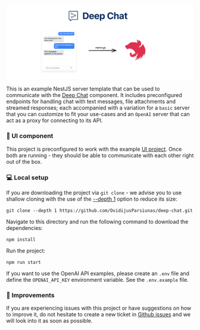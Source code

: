 ![Deep Chat](../../../assets/readme/nestjs-connect.png)

This is an example NestJS server template that can be used to communicate with the [Deep Chat](https://www.npmjs.com/package/deep-chat) component. It includes preconfigured endpoints for handling chat with text messages, file attachments and streamed responses; each accompanied with a variation for a `basic` server that you can customize to fit your use-cases and an `OpenAI` server that can act as a proxy for connecting to its API.

### :calling: UI component

This project is preconfigured to work with the example [UI project](https://github.com/OvidijusParsiunas/deep-chat/tree/main/example-servers/ui). Once both are running - they should be able to communicate with each other right out of the box.

### :computer: Local setup

If you are downloading the project via `git clone` - we advise you to use shallow cloning with the use of the [--depth 1](https://www.perforce.com/blog/vcs/git-beyond-basics-using-shallow-clones) option to reduce its size:

```
git clone --depth 1 https://github.com/OvidijusParsiunas/deep-chat.git
```

Navigate to this directory and run the following command to download the dependencies:

```
npm install
```

Run the project:

```
npm run start
```

If you want to use the OpenAI API examples, please create an `.env` file and define the `OPENAI_API_KEY` environment variable. See the `.env.example` file.

### :wrench: Improvements

If you are experiencing issues with this project or have suggestions on how to improve it, do not hesitate to create a new ticket in [Github issues](https://github.com/OvidijusParsiunas/deep-chat/issues) and we will look into it as soon as possible.

